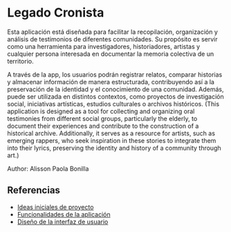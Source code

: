 # Legado Cronista

Esta aplicación está diseñada para facilitar la recopilación, organización y análisis de testimonios de diferentes comunidades. Su propósito es servir como una herramienta para investigadores, historiadores, artistas y cualquier persona interesada en documentar la memoria colectiva de un territorio.

A través de la app, los usuarios podrán registrar relatos, comparar historias y almacenar información de manera estructurada, contribuyendo así a la preservación de la identidad y el conocimiento de una comunidad. Además, puede ser utilizada en distintos contextos, como proyectos de investigación social, iniciativas artísticas, estudios culturales o archivos históricos.
(This application is designed as a tool for collecting and organizing oral testimonies from different social groups, particularly the elderly, to document their experiences and contribute to the construction of a historical archive. Additionally, it serves as a resource for artists, such as emerging rappers, who seek inspiration in these stories to integrate them into their lyrics, preserving the identity and history of a community through art.)


Author: Alisson Paola Bonilla
## Referencias

- [Ideas iniciales de proyecto](docs/ideas.md)
- [Funcionalidades de la aplicación](docs/funcionalidades.md)
- [Diseño de la interfaz de usuario](docs/ui.md)
